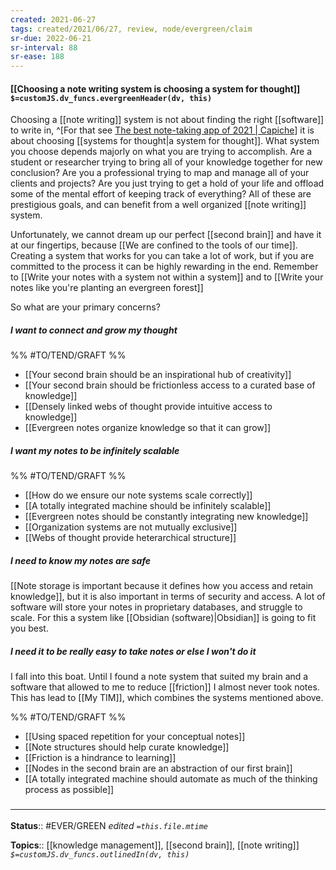```yaml
---
created: 2021-06-27
tags: created/2021/06/27, review, node/evergreen/claim
sr-due: 2022-06-21
sr-interval: 88
sr-ease: 188
---
```


#### [[Choosing a note writing system is choosing a system for thought]] `$=customJS.dv_funcs.evergreenHeader(dv, this)`

Choosing a [[note writing]] system is not about finding the right [[software]] to write in,
^[For that see [The best note-taking app of 2021 | Capiche](https://capiche.com/e/best-note-taking-app-2021)]
it is about choosing [[systems for thought|a system for thought]]. What system you choose depends majorly on what you are trying to accomplish. Are a student or researcher trying to bring all of your knowledge together for new conclusion? Are you a professional trying to map and manage all of your clients and projects? Are you just trying to get a hold of your life and offload some of the mental effort of keeping track of everything? All of these are prestigious goals, and can benefit from a well organized [[note writing]] system. 

Unfortunately, we cannot dream up our perfect [[second brain]] and have it at our fingertips, because [[We are confined to the tools of our time]]. Creating a system that works for you can take a lot of work, but if you are committed to the process it can be highly rewarding in the end. 
Remember to [[Write your notes with a system not within a system]] and to [[Write your notes like you're planting an evergreen forest]]

So what are your primary concerns?

##### I want to connect and grow my thought
%% #TO/TEND/GRAFT %%
- [[Your second brain should be an inspirational hub of creativity]]
- [[Your second brain should be frictionless access to a curated base of knowledge]]
- [[Densely linked webs of thought provide intuitive access to knowledge]]
- [[Evergreen notes organize knowledge so that it can grow]]

##### I want my notes to be infinitely scalable
%% #TO/TEND/GRAFT %%
- [[How do we ensure our note systems scale correctly]]
- [[A totally integrated machine should be infinitely scalable]]
- [[Evergreen notes should be constantly integrating new knowledge]]
- [[Organization systems are not mutually exclusive]]
- [[Webs of thought provide heterarchical structure]]

##### I need to know my notes are safe

[[Note storage is important because it defines how you access and retain knowledge]], but it is also important in terms of security and access. A lot of software will store your notes in proprietary databases, and struggle to scale. For this a system like [[Obsidian (software)|Obsidian]] is going to fit you best.

##### I need it to be really easy to take notes or else I won't do it 

I fall into this boat. Until I found a note system that suited my brain and a software that allowed to me to reduce [[friction]] I almost never took notes. This has lead to [[My TIM]], which combines the systems mentioned above.

%% #TO/TEND/GRAFT %%
- [[Using spaced repetition for your conceptual notes]]
- [[Note structures should help curate knowledge]]
- [[Friction is a hindrance to learning]]
- [[Nodes in the second brain are an abstraction of our first brain]]
- [[A totally integrated machine should automate as much of the thinking process as possible]]

### <hr class="footnote"/>

**Status**:: #EVER/GREEN 
*edited `=this.file.mtime`*

**Topics**:: [[knowledge management]], [[second brain]], [[note writing]]
*`$=customJS.dv_funcs.outlinedIn(dv, this)`*
